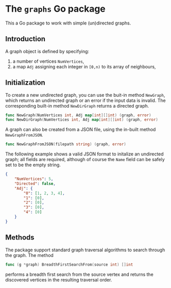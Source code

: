 # The `graphs` Go package

This a Go package to work with simple (un)directed graphs.

## Introduction

A graph object is defined by specifying:

1. a number of vertices `NumVertices`,
2. a map `Adj` assigning each integer in `[0,n)` to its array of neighbours,

## Initialization

To create a new undirected graph, you can use the buit-in method `NewGraph`, which 
returns an undirected graph or an error if the input data is invalid. The corresponding 
built-in method `NewDirGraph` returns a directed graph.

```go
func NewGraph(NumVertices int, Adj map[int][]int) (graph, error)
func NewDirGraph(NumVertices int, Adj map[int][]int) (graph, error)
```

A graph can also be created from a JSON file, using the in-built method `NewGraphFromJSON`.

```go
func NewGraphFromJSON(filepath string) (graph, error) 
```

The following example shows a valid JSON format to initalize an undirected graph; all fields
are required, although of course the `Name` field can be safely set to be the empty string.

```json
{
    "NumVertices": 5,
    "Directed": false,
    "Adj": {
        "0": [1, 2, 3, 4],
        "1": [0],
        "2": [0],
        "3": [0],
        "4": [0]
    }
}
```

## Methods 

The package support standard graph traversal algorithms to search through the graph. The method 

```go
func (g *graph) BreadthFirstSearchFrom(source int) []int
```

performs a breadth first search from the source vertex and returns the discovered vertices in
the resulting traversal order.  
